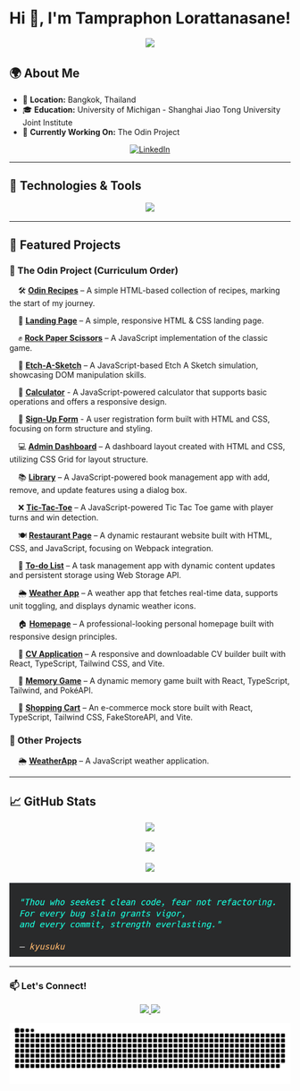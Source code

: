 # Hi 👋, I'm Tampraphon Lorattanasane!  

<p align="center">
  <img src="https://readme-typing-svg.herokuapp.com?font=Fira+Code&size=22&duration=2500&pause=1000&color=F70000&center=true&vCenter=true&width=500&lines=Software+Developer;Enthusiastic+Learner;Tech+Explorer" />
</p>

## 🌍 About Me  

- 📍 **Location:** Bangkok, Thailand  
- 🎓 **Education:** University of Michigan - Shanghai Jiao Tong University Joint Institute  
- 🚀 **Currently Working On:** The Odin Project  

<p align="center">
  <a href="https://www.linkedin.com/in/tampraphon-lorattanasane">
    <img src="https://upload.wikimedia.org/wikipedia/commons/c/ca/LinkedIn_logo_initials.png" width="50" alt="LinkedIn" />
  </a>
</p>

---

## 🔧 Technologies & Tools  

<p align="center">
  <img src="https://skillicons.dev/icons?i=nodejs,vitest,vercel,tailwind,react,vite,webpack,jest,npm,ts,js,css,html,cpp,c,matlab,git,github,vscode,linux,arduino,latex" />
</p>

---

## 📌 Featured Projects  

### 🌟 The Odin Project (Curriculum Order)

&nbsp;&nbsp;&nbsp;&nbsp;🛠 **[Odin Recipes](https://github.com/kyusuku/odin-recipes)** – A simple HTML-based collection of recipes, marking the start of my journey.  

&nbsp;&nbsp;&nbsp;&nbsp;📄 **[Landing Page](https://github.com/kyusuku/landing-page)** – A simple, responsive HTML & CSS landing page.  

&nbsp;&nbsp;&nbsp;&nbsp;✊ **[Rock Paper Scissors](https://github.com/kyusuku/rock-paper-scissors)** – A JavaScript implementation of the classic game.  

&nbsp;&nbsp;&nbsp;&nbsp;🎨 **[Etch-A-Sketch](https://github.com/kyusuku/etch-a-sketch)** – A JavaScript-based Etch A Sketch simulation, showcasing DOM manipulation skills.

&nbsp;&nbsp;&nbsp;&nbsp;🧮 **[Calculator](https://github.com/kyusuku/calculator)** - A JavaScript-powered calculator that supports basic operations and offers a responsive design.

&nbsp;&nbsp;&nbsp;&nbsp;📝 **[Sign-Up Form](https://github.com/kyusuku/sign-up-form)** - A user registration form built with HTML and CSS, focusing on form structure and styling.

&nbsp;&nbsp;&nbsp;&nbsp;💻 **[Admin Dashboard](https://github.com/kyusuku/admin-dashboard)** – A dashboard layout created with HTML and CSS, utilizing CSS Grid for layout structure.

&nbsp;&nbsp;&nbsp;&nbsp;📚 **[Library](https://github.com/kyusuku/library)** – A JavaScript-powered book management app with add, remove, and update features using a dialog box.

&nbsp;&nbsp;&nbsp;&nbsp;❌ **[Tic-Tac-Toe](https://github.com/kyusuku/tic-tac-toe)** – A JavaScript-powered Tic Tac Toe game with player turns and win detection.

&nbsp;&nbsp;&nbsp;&nbsp;🍽️ **[Restaurant Page](https://github.com/kyusuku/restaurant-page)** – A dynamic restaurant website built with HTML, CSS, and JavaScript, focusing on Webpack integration.

&nbsp;&nbsp;&nbsp;&nbsp;📝 **[To-do List](https://github.com/kyusuku/to-do-list)** – A task management app with dynamic content updates and persistent storage using Web Storage API.

&nbsp;&nbsp;&nbsp;&nbsp;🌦 **[Weather App](https://github.com/kyusuku/weather-app)** – A weather app that fetches real-time data, supports unit toggling, and displays dynamic weather icons.

&nbsp;&nbsp;&nbsp;&nbsp;🏠 **[Homepage](https://github.com/kyusuku/homepage)** – A professional-looking personal homepage built with responsive design principles.

&nbsp;&nbsp;&nbsp;&nbsp;📄 **[CV Application](https://github.com/kyusuku/cv-application)** – A responsive and downloadable CV builder built with React, TypeScript, Tailwind CSS, and Vite.

&nbsp;&nbsp;&nbsp;&nbsp;🧠 **[Memory Game](https://github.com/kyusuku/memory-card)** – A dynamic memory game built with React, TypeScript, Tailwind, and PokéAPI. 

&nbsp;&nbsp;&nbsp;&nbsp;🧵 **[Shopping Cart](https://github.com/kyusuku/shopping-cart)** – An e-commerce mock store built with React, TypeScript, Tailwind CSS, FakeStoreAPI, and Vite.

### 🚀 Other Projects  

&nbsp;&nbsp;&nbsp;&nbsp;🌦 **[WeatherApp](https://github.com/kyusuku/WeatherApp)** – A JavaScript weather application.  

---

## 📈 GitHub Stats  

<p align="center">
  <img src="https://github-readme-stats.vercel.app/api/top-langs/?username=kyusuku&theme=radical&hide_border=false&include_all_commits=false&count_private=false&layout=compact" />
  <br><br/>
  <img src="https://github-readme-stats.vercel.app/api?username=kyusuku&show_icons=true&theme=radical" height="150" />
  <br><br/>
  <img src="https://nirzak-streak-stats.vercel.app/?user=kyusuku&theme=radical&hide_border=false" />
  <br></br>
  <img src="./devquote.png" />
</p>

---

### 📫 Let's Connect!  
<p align="center">
  <a href="mailto:t.lorattanasane@gmail.com">
    <img src="https://img.shields.io/badge/Email-D14836?style=for-the-badge&logo=gmail&logoColor=white" />
  </a>
  <a href="https://www.linkedin.com/in/tampraphon-lorattanasane">
    <img src="https://img.shields.io/badge/LinkedIn-0077B5?style=for-the-badge&logo=linkedin&logoColor=white" />
  </a>
</p>

![snake gif](https://github.com/kyusuku/kyusuku/blob/output/github-snake-dark.svg)
